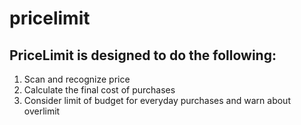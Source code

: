 # pricelimit
## PriceLimit is designed to do the following:
1. Scan and recognize price 
1. Calculate the final cost of purchases
1. Consider limit of budget for everyday purchases and warn about overlimit
